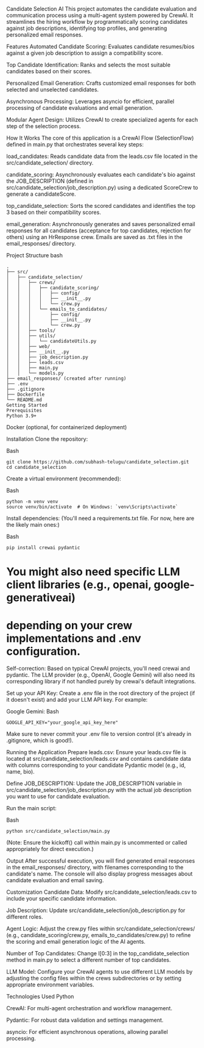 Candidate Selection AI
This project automates the candidate evaluation and communication process using a multi-agent system powered by CrewAI. It streamlines the hiring workflow by programmatically scoring candidates against job descriptions, identifying top profiles, and generating personalized email responses.

Features
Automated Candidate Scoring: Evaluates candidate resumes/bios against a given job description to assign a compatibility score.

Top Candidate Identification: Ranks and selects the most suitable candidates based on their scores.

Personalized Email Generation: Crafts customized email responses for both selected and unselected candidates.

Asynchronous Processing: Leverages asyncio for efficient, parallel processing of candidate evaluations and email generation.

Modular Agent Design: Utilizes CrewAI to create specialized agents for each step of the selection process.

How It Works
The core of this application is a CrewAI Flow (SelectionFlow) defined in main.py that orchestrates several key steps:

load_candidates: Reads candidate data from the leads.csv file located in the src/candidate_selection/ directory.

candidate_scoring: Asynchronously evaluates each candidate's bio against the JOB_DESCRIPTION (defined in src/candidate_selection/job_description.py) using a dedicated ScoreCrew to generate a candidateScore.

top_candidate_selection: Sorts the scored candidates and identifies the top 3 based on their compatibility scores.

email_generation: Asynchronously generates and saves personalized email responses for all candidates (acceptance for top candidates, rejection for others) using an HrResponse crew. Emails are saved as .txt files in the email_responses/ directory.

Project Structure
bash
```
.
├── src/
│   ├── candidate_selection/
│   │   ├── crews/
│   │   │   ├── candidate_scoring/
│   │   │   │   ├── config/
│   │   │   │   ├── __init__.py
│   │   │   │   └── crew.py
│   │   │   └── emails_to_candidates/
│   │   │       ├── config/
│   │   │       ├── __init__.py
│   │   │       └── crew.py
│   │   ├── tools/
│   │   ├── utils/
│   │   │   └── candidateUtils.py
│   │   ├── web/
│   │   ├── __init__.py
│   │   ├── job_description.py
│   │   ├── leads.csv
│   │   ├── main.py
│   │   └── models.py
├── email_responses/ (created after running)
├── .env
├── .gitignore
├── Dockerfile
└── README.md
Getting Started
Prerequisites
Python 3.9+
```
Docker (optional, for containerized deployment)

Installation
Clone the repository:

Bash
```
git clone https://github.com/subhash-telugu/candidate_selection.git
cd candidate_selection
```
Create a virtual environment (recommended):

Bash
```
python -m venv venv
source venv/bin/activate  # On Windows: `venv\Scripts\activate`
```
Install dependencies:
(You'll need a requirements.txt file. For now, here are the likely main ones:)

Bash
```
pip install crewai pydantic
```
# You might also need specific LLM client libraries (e.g., openai, google-generativeai)
# depending on your crew implementations and .env configuration.
Self-correction: Based on typical CrewAI projects, you'll need crewai and pydantic. The LLM provider (e.g., OpenAI, Google Gemini) will also need its corresponding library if not handled purely by crewai's default integrations.

Set up your API Key:
Create a .env file in the root directory of the project (if it doesn't exist) and add your LLM API key. For example:


Google Gemini:
Bash
```
GOOGLE_API_KEY="your_google_api_key_here"
```
Make sure to never commit your .env file to version control (it's already in .gitignore, which is good!).

Running the Application
Prepare leads.csv:
Ensure your leads.csv file is located at src/candidate_selection/leads.csv and contains candidate data with columns corresponding to your candidate Pydantic model (e.g., id, name, bio).

Define JOB_DESCRIPTION:
Update the JOB_DESCRIPTION variable in src/candidate_selection/job_description.py with the actual job description you want to use for candidate evaluation.

Run the main script:

Bash
```
python src/candidate_selection/main.py
```
(Note: Ensure the kickoff() call within main.py is uncommented or called appropriately for direct execution.)

Output
After successful execution, you will find generated email responses in the email_responses/ directory, with filenames corresponding to the candidate's name. The console will also display progress messages about candidate evaluation and email saving.

Customization
Candidate Data: Modify src/candidate_selection/leads.csv to include your specific candidate information.

Job Description: Update src/candidate_selection/job_description.py for different roles.

Agent Logic: Adjust the crew.py files within src/candidate_selection/crews/ (e.g., candidate_scoring/crew.py, emails_to_candidates/crew.py) to refine the scoring and email generation logic of the AI agents.

Number of Top Candidates: Change l[0:3] in the top_candidate_selection method in main.py to select a different number of top candidates.

LLM Model: Configure your CrewAI agents to use different LLM models by adjusting the config files within the crews subdirectories or by setting appropriate environment variables.

Technologies Used
Python

CrewAI: For multi-agent orchestration and workflow management.

Pydantic: For robust data validation and settings management.

asyncio: For efficient asynchronous operations, allowing parallel processing.

